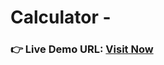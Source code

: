 # Calculator -

### **👉 Live Demo URL:** <a href="https://shreyash00007.github.io/Calculator/">**Visit Now** </a>
